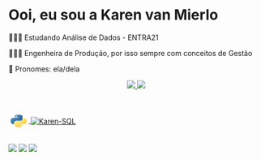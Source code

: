 # Ooi, eu sou a Karen van Mierlo


👩🏻‍💻 Estudando Análise de Dados - ENTRA21

👩🏻‍🎓 Engenheira de Produção, por isso sempre com conceitos de Gestão

🎀 Pronomes: ela/dela

<div align="center">
  <a href="https://github.com/karenmierlo">
  <img height="120em" src="https://github-readme-stats.vercel.app/api?username=karenmierlo&show_icons=true&theme=dracula&include_all_commits=true&count_private=true"/>
   <img height="120em" src="https://github-readme-stats.vercel.app/api/top-langs/?username=karenmierlo&layout=compact&langs_count=7&theme=dracula"/>
 </div>

  ##
  
  <div style="display: inline_block"><br>
  <img align="center" alt="Karen-Python" height="30" width="40" src="https://raw.githubusercontent.com/devicons/devicon/master/icons/python/python-original.svg">
  <img align="center" alt="Karen-SQL" height="30" width="40" src="https://cdn.jsdelivr.net/gh/devicons/devicon/icons/sqlite/sqlite-original.svg">

 </div>
 
  ##
  
 <div>
  <a href="https://www.instagram.com/karenmierlo/" target="_blank"><img src="https://img.shields.io/badge/-Instagram-%23E4405F?style=for-the-badge&logo=instagram&logoColor=white" target="_blank"></a>
  <a href = "mailto:karen.mierlo@gmail.com"><img src="https://img.shields.io/badge/-Gmail-%23333?style=for-the-badge&logo=gmail&logoColor=white" target="_blank"></a>
  <a href="https://www.linkedin.com/in/karen-godoi-van-mierlo-51a604207/" target="_blank"><img src="https://img.shields.io/badge/-LinkedIn-%230077B5?style=for-the-badge&logo=linkedin&logoColor=white" target="_blank"></a> 
   
</div>
  
